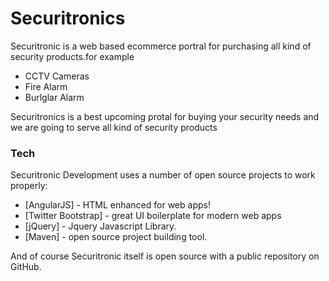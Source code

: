 # Securitronics

Securitronic is a web based ecommerce portral for purchasing all kind of security products.for example

  - CCTV Cameras
  - Fire Alarm
  - Burlglar Alarm


Securitronics is a best upcoming protal for buying your security needs and we are going to serve all kind of security products

### Tech

Securitronic Development uses a number of open source projects to work properly:

* [AngularJS] - HTML enhanced for web apps!
* [Twitter Bootstrap] - great UI boilerplate for modern web apps
* [jQuery] - Jquery Javascript Library.
* [Maven] - open source project building tool. 

And of course Securitronic itself is open source with a public repository
 on GitHub.